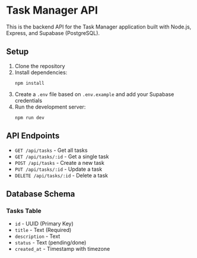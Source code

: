 # Task Manager API

This is the backend API for the Task Manager application built with Node.js, Express, and Supabase (PostgreSQL).

## Setup

1. Clone the repository
2. Install dependencies:
   ```
   npm install
   ```
3. Create a `.env` file based on `.env.example` and add your Supabase credentials
4. Run the development server:
   ```
   npm run dev
   ```

## API Endpoints

- `GET /api/tasks` - Get all tasks
- `GET /api/tasks/:id` - Get a single task
- `POST /api/tasks` - Create a new task
- `PUT /api/tasks/:id` - Update a task
- `DELETE /api/tasks/:id` - Delete a task

## Database Schema

### Tasks Table

- `id` - UUID (Primary Key)
- `title` - Text (Required)
- `description` - Text
- `status` - Text (pending/done)
- `created_at` - Timestamp with timezone